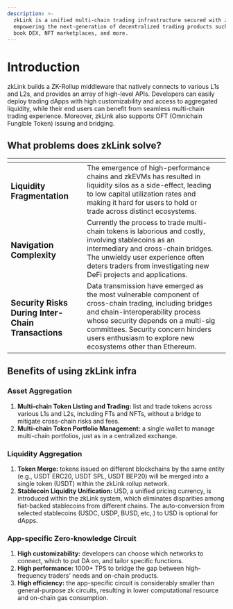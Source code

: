 ```yaml
---
description: >-
  zkLink is a unified multi-chain trading infrastructure secured with zk-SNARKS,
  empowering the next-generation of decentralized trading products such as order
  book DEX, NFT marketplaces, and more.
---
```


# Introduction

zkLink builds a ZK-Rollup middleware that natively connects to various L1s and L2s, and provides an array of high-level APIs. Developers can easily deploy trading dApps with high customizability and access to aggregated liquidity, while their end users can benefit from seamless multi-chain trading experience. Moreover, zkLink also supports OFT (Omnichain Fungible Token) issuing and bridging.



## What problems does zkLink solve?

<table data-view="cards"><thead><tr><th></th><th></th><th></th></tr></thead><tbody><tr><td><h3><strong>Liquidity Fragmentation</strong></h3></td><td>The emergence of high-performance chains and zkEVMs has resulted in liquidity silos as a side-effect, leading to low capital utilization rates and making it hard for users to hold or trade across distinct ecosystems.</td><td></td></tr><tr><td><h3><strong>Navigation Complexity</strong></h3></td><td>Currently the process to trade multi-chain tokens is laborious and costly, involving stablecoins as an intermediary and cross-chain bridges. The unwieldy user experience often deters traders from investigating new DeFi projects and applications.</td><td></td></tr><tr><td><h3><strong>Security Risks During Inter-Chain Transactions</strong></h3></td><td>Data transmission have emerged as the most vulnerable component of cross-chain trading, including bridges and chain-interoperability process whose security depends on a multi-sig committees. Security concern hinders users enthusiasm to explore new ecosystems other than Ethereum.</td><td></td></tr></tbody></table>

## Benefits of using zkLink infra

### Asset Aggregation

1. **Multi-chain Token Listing and Trading:** list and trade tokens across various L1s and L2s, including FTs and NFTs, without a bridge to mitigate cross-chain risks and fees.
2. **Multi-chain Token Portfolio Management:** a single wallet to manage multi-chain portfolios, just as in a centralized exchange.

### Liquidity Aggregation

1. **Token Merge:** tokens issued on different blockchains by the same entity (e.g., USDT ERC20, USDT SPL, USDT BEP20) will be merged into a single token (USDT) within the zkLink rollup network.
2. **Stablecoin Liquidity Unification:** USD, a unified pricing currency, is introduced within the zkLink system, which eliminates disparities among fiat-backed stablecoins from different chains. The auto-conversion from selected stablecoins (USDC, USDP, BUSD, etc,.) to USD is optional for dApps.

### App-specific Zero-knowledge Circuit

1. **High customizability:** developers can choose which networks to connect, which to put DA on, and tailor specific functions.
2. **High performance:** 1000+ TPS to bridge the gap between high-frequency traders' needs and on-chain products.
3. **High efficiency:** the app-specific circuit is considerably smaller than general-purpose zk circuits, resulting in lower computational resource and on-chain gas consumption.

